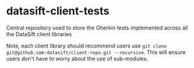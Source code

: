 # datasift-client-tests
Central repository used to store the Gherkin tests implemented across all the DataSift client libraries

Note, each client library should recommend users use `git clone git@github.com:datasift/client-repo.git --recursive`. 
This will ensure users don't have to worry about the use of sub-modules.
